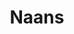 ---
layout: recette-v2
categories: [recettes]
hidden: true
lang: fr
sitemap: true
title: Naans
type: boulangerie
---